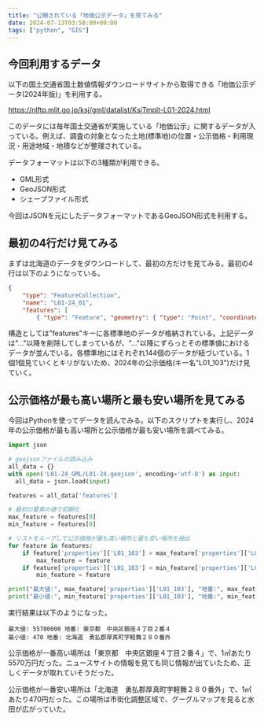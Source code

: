 ```yaml
---
title: "公開されている「地価公示データ」を見てみる"
date: 2024-07-13T03:58:00+09:00
tags: ["python", "GIS"]
---
```


## 今回利用するデータ

以下の国土交通省国土数値情報ダウンロードサイトから取得できる「地価公示データ(2024年版)」を利用する。

https://nlftp.mlit.go.jp/ksj/gml/datalist/KsjTmplt-L01-2024.html

このデータには毎年国土交通省が実施している「地価公示」に関するデータが入っている。例えば、調査の対象となった土地(標準地)の位置・公示価格・利用現況・用途地域・地積などが整理されている。

データフォーマットは以下の3種類が利用できる。
* GML形式
* GeoJSON形式
* シェープファイル形式

今回はJSONを元にしたデータフォーマットであるGeoJSON形式を利用する。

## 最初の4行だけ見てみる

まずは北海道のデータをダウンロードして、最初の方だけを見てみる。最初の4行は以下のようになっている。

```json
{
    "type": "FeatureCollection",
    "name": "L01-24_01",
    "features": [
        { "type": "Feature", "geometry": { "type": "Point", "coordinates": [ 141.31404500, 43.05544889] }, "properties": { "L01_001": "01101",...
```

構造としては"features"キーに各標準地のデータが格納されている。上記データは"..."以降を削除してしまっているが、"..."以降にずらっとその標準値におけるデータが並んでいる。各標準地にはそれぞれ144個のデータが紐づいている。1個1個見ていくとキリがないため、2024年の公示価格(キー名"L01_103")だけ見ていく。

## 公示価格が最も高い場所と最も安い場所を見てみる

今回はPythonを使ってデータを読んでみる。以下のスクリプトを実行し、2024年の公示価格が最も高い場所と公示価格が最も安い場所を調べてみる。

```python
import json

# geojsonファイルの読み込み
all_data = {}
with open('L01-24_GML/L01-24.geojson', encoding='utf-8') as input:
  all_data = json.load(input)

features = all_data['features']

# 最初の要素の値で初期化
max_feature = features[0]
min_feature = features[0]

# リストをループして公示価格が最も高い場所と最も安い場所を抽出
for feature in features:
    if feature['properties']['L01_103'] > max_feature['properties']['L01_103']:
        max_feature = feature
    if feature['properties']['L01_103'] < min_feature['properties']['L01_103']:
        min_feature = feature

print("最大値:", max_feature['properties']['L01_103'], "地番:", max_feature['properties']['L01_025'])
print("最小値:", min_feature['properties']['L01_103'], "地番:", min_feature['properties']['L01_025'])
```

実行結果は以下のようになった。

```text
最大値: 55700000 地番: 東京都　中央区銀座４丁目２番４
最小値: 470 地番: 北海道　勇払郡厚真町字軽舞２８０番外
```

公示価格が一番高い場所は「東京都　中央区銀座４丁目２番４」で、1㎡あたり5570万円だった。ニュースサイトの情報を見ても同じ情報が出ていたため、正しくデータが取れていそうだった。

公示価格が一番安い場所は「北海道　勇払郡厚真町字軽舞２８０番外」で、1㎡あたり470円だった。この場所は市街化調整区域で、グーグルマップを見ると水田が広がっていた。